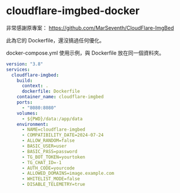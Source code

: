 # cloudflare-imgbed-docker

非常感謝原專案：
https://github.com/MarSeventh/CloudFlare-ImgBed

此為它的 Dockerfile，還沒搞過任何優化。

docker-compose.yml 使用示例，與 Dockerfile 放在同一個資料夾。
```yml
version: "3.8"
services:
  cloudflare-imgbed:
    build:
      context: .
      dockerfile: Dockerfile
    container_name: cloudflare-imgbed
    ports:
      - "8080:8080"
    volumes:
      - ${PWD}/data:/app/data
    environment:
      - NAME=cloudflare-imgbed
      - COMPATIBILITY_DATE=2024-07-24
      - ALLOW_RANDOM=false
      - BASIC_USER=user
      - BASIC_PASS=password
      - TG_BOT_TOKEN=yourtoken
      - TG_CHAT_ID=-1
      - AUTH_CODE=yourcode
      - ALLOWED_DOMAINS=image.example.com
      - WHITELIST_MODE=false
      - DISABLE_TELEMETRY=true
```
